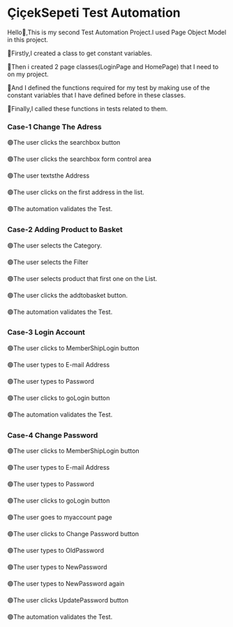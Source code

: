 # ÇiçekSepeti Test Automation

Hello👋,This is my second Test Automation Project.I used Page Object Model in this project.

🔵Firstly,I created a class to get constant variables.

🔵Then i created 2 page classes(LoginPage and HomePage) that I need to on my project.

🔵And I defined the functions required for my test by making use of the constant variables that I have defined before in these classes.

🔵Finally,I called these functions in tests related to them.





### Case-1 Change The Adress

🟢The user clicks the searchbox button

🟢The user clicks the searchbox form control area

🟢The user textsthe Address

🟢The user clicks on the first address in the list.

🟢The automation validates the Test.

>
>
>

### Case-2 Adding Product to Basket

🟢The user selects the Category.

🟢The user selects the Filter

🟢The user selects product that first one on the List.

🟢The user clicks the addtobasket button.

🟢The automation validates the Test.

>
>
>

### Case-3 Login Account

🟢The user clicks to MemberShipLogin button

🟢The user types to E-mail Address

🟢The user types to Password

🟢The user clicks to goLogin button

🟢The automation validates the Test.

>
>
>

### Case-4 Change Password

🟢The user clicks to MemberShipLogin button

🟢The user types to E-mail Address

🟢The user types to Password

🟢The user clicks to goLogin button

🟢The user goes to myaccount page

🟢The user clicks to Change Password button

🟢The user types to OldPassword

🟢The user types to NewPassword

🟢The user types to NewPassword again

🟢The user clicks UpdatePassword button

🟢The automation validates the Test.



